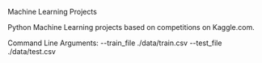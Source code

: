 Machine Learning Projects

Python Machine Learning projects based on competitions on Kaggle.com. 

Command Line Arguments: 
--train_file ./data/train.csv --test_file ./data/test.csv